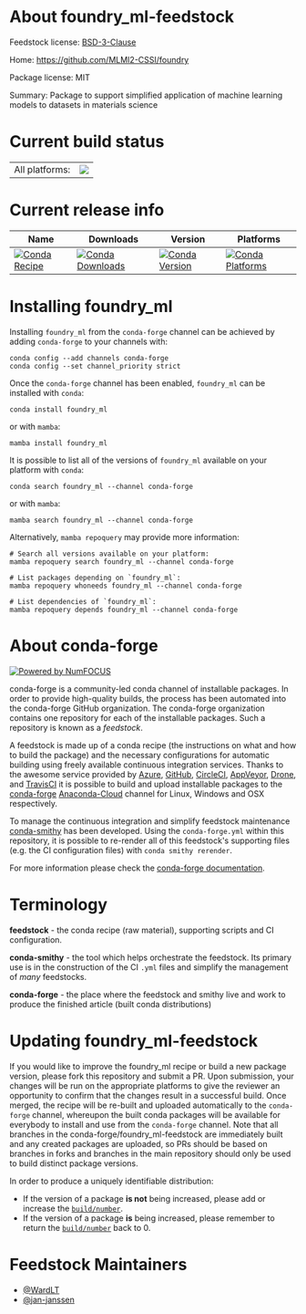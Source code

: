 About foundry_ml-feedstock
==========================

Feedstock license: [BSD-3-Clause](https://github.com/conda-forge/foundry_ml-feedstock/blob/main/LICENSE.txt)

Home: https://github.com/MLMI2-CSSI/foundry

Package license: MIT

Summary: Package to support simplified application of machine learning models to datasets in materials science

Current build status
====================


<table><tr><td>All platforms:</td>
    <td>
      <a href="https://dev.azure.com/conda-forge/feedstock-builds/_build/latest?definitionId=16692&branchName=main">
        <img src="https://dev.azure.com/conda-forge/feedstock-builds/_apis/build/status/foundry_ml-feedstock?branchName=main">
      </a>
    </td>
  </tr>
</table>

Current release info
====================

| Name | Downloads | Version | Platforms |
| --- | --- | --- | --- |
| [![Conda Recipe](https://img.shields.io/badge/recipe-foundry_ml-green.svg)](https://anaconda.org/conda-forge/foundry_ml) | [![Conda Downloads](https://img.shields.io/conda/dn/conda-forge/foundry_ml.svg)](https://anaconda.org/conda-forge/foundry_ml) | [![Conda Version](https://img.shields.io/conda/vn/conda-forge/foundry_ml.svg)](https://anaconda.org/conda-forge/foundry_ml) | [![Conda Platforms](https://img.shields.io/conda/pn/conda-forge/foundry_ml.svg)](https://anaconda.org/conda-forge/foundry_ml) |

Installing foundry_ml
=====================

Installing `foundry_ml` from the `conda-forge` channel can be achieved by adding `conda-forge` to your channels with:

```
conda config --add channels conda-forge
conda config --set channel_priority strict
```

Once the `conda-forge` channel has been enabled, `foundry_ml` can be installed with `conda`:

```
conda install foundry_ml
```

or with `mamba`:

```
mamba install foundry_ml
```

It is possible to list all of the versions of `foundry_ml` available on your platform with `conda`:

```
conda search foundry_ml --channel conda-forge
```

or with `mamba`:

```
mamba search foundry_ml --channel conda-forge
```

Alternatively, `mamba repoquery` may provide more information:

```
# Search all versions available on your platform:
mamba repoquery search foundry_ml --channel conda-forge

# List packages depending on `foundry_ml`:
mamba repoquery whoneeds foundry_ml --channel conda-forge

# List dependencies of `foundry_ml`:
mamba repoquery depends foundry_ml --channel conda-forge
```


About conda-forge
=================

[![Powered by
NumFOCUS](https://img.shields.io/badge/powered%20by-NumFOCUS-orange.svg?style=flat&colorA=E1523D&colorB=007D8A)](https://numfocus.org)

conda-forge is a community-led conda channel of installable packages.
In order to provide high-quality builds, the process has been automated into the
conda-forge GitHub organization. The conda-forge organization contains one repository
for each of the installable packages. Such a repository is known as a *feedstock*.

A feedstock is made up of a conda recipe (the instructions on what and how to build
the package) and the necessary configurations for automatic building using freely
available continuous integration services. Thanks to the awesome service provided by
[Azure](https://azure.microsoft.com/en-us/services/devops/), [GitHub](https://github.com/),
[CircleCI](https://circleci.com/), [AppVeyor](https://www.appveyor.com/),
[Drone](https://cloud.drone.io/welcome), and [TravisCI](https://travis-ci.com/)
it is possible to build and upload installable packages to the
[conda-forge](https://anaconda.org/conda-forge) [Anaconda-Cloud](https://anaconda.org/)
channel for Linux, Windows and OSX respectively.

To manage the continuous integration and simplify feedstock maintenance
[conda-smithy](https://github.com/conda-forge/conda-smithy) has been developed.
Using the ``conda-forge.yml`` within this repository, it is possible to re-render all of
this feedstock's supporting files (e.g. the CI configuration files) with ``conda smithy rerender``.

For more information please check the [conda-forge documentation](https://conda-forge.org/docs/).

Terminology
===========

**feedstock** - the conda recipe (raw material), supporting scripts and CI configuration.

**conda-smithy** - the tool which helps orchestrate the feedstock.
                   Its primary use is in the construction of the CI ``.yml`` files
                   and simplify the management of *many* feedstocks.

**conda-forge** - the place where the feedstock and smithy live and work to
                  produce the finished article (built conda distributions)


Updating foundry_ml-feedstock
=============================

If you would like to improve the foundry_ml recipe or build a new
package version, please fork this repository and submit a PR. Upon submission,
your changes will be run on the appropriate platforms to give the reviewer an
opportunity to confirm that the changes result in a successful build. Once
merged, the recipe will be re-built and uploaded automatically to the
`conda-forge` channel, whereupon the built conda packages will be available for
everybody to install and use from the `conda-forge` channel.
Note that all branches in the conda-forge/foundry_ml-feedstock are
immediately built and any created packages are uploaded, so PRs should be based
on branches in forks and branches in the main repository should only be used to
build distinct package versions.

In order to produce a uniquely identifiable distribution:
 * If the version of a package **is not** being increased, please add or increase
   the [``build/number``](https://docs.conda.io/projects/conda-build/en/latest/resources/define-metadata.html#build-number-and-string).
 * If the version of a package **is** being increased, please remember to return
   the [``build/number``](https://docs.conda.io/projects/conda-build/en/latest/resources/define-metadata.html#build-number-and-string)
   back to 0.

Feedstock Maintainers
=====================

* [@WardLT](https://github.com/WardLT/)
* [@jan-janssen](https://github.com/jan-janssen/)

